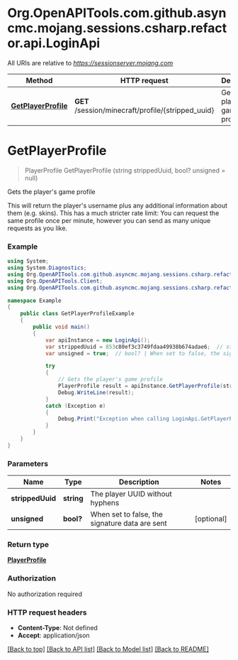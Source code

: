 # Org.OpenAPITools.com.github.asyncmc.mojang.sessions.csharp.refactor.api.LoginApi

All URIs are relative to *https://sessionserver.mojang.com*

Method | HTTP request | Description
------------- | ------------- | -------------
[**GetPlayerProfile**](LoginApi.md#getplayerprofile) | **GET** /session/minecraft/profile/{stripped_uuid} | Gets the player&#39;s game profile


<a name="getplayerprofile"></a>
# **GetPlayerProfile**
> PlayerProfile GetPlayerProfile (string strippedUuid, bool? unsigned = null)

Gets the player's game profile

This will return the player's username plus any additional information about them (e.g. skins). This has a much stricter rate limit: You can request the same profile once per minute, however you can send as many unique requests as you like.

### Example
```csharp
using System;
using System.Diagnostics;
using Org.OpenAPITools.com.github.asyncmc.mojang.sessions.csharp.refactor.api;
using Org.OpenAPITools.Client;
using Org.OpenAPITools.com.github.asyncmc.mojang.sessions.csharp.refactor.model;

namespace Example
{
    public class GetPlayerProfileExample
    {
        public void main()
        {
            var apiInstance = new LoginApi();
            var strippedUuid = 853c80ef3c3749fdaa49938b674adae6;  // string | The player UUID without hyphens
            var unsigned = true;  // bool? | When set to false, the signature data are sent (optional) 

            try
            {
                // Gets the player's game profile
                PlayerProfile result = apiInstance.GetPlayerProfile(strippedUuid, unsigned);
                Debug.WriteLine(result);
            }
            catch (Exception e)
            {
                Debug.Print("Exception when calling LoginApi.GetPlayerProfile: " + e.Message );
            }
        }
    }
}
```

### Parameters

Name | Type | Description  | Notes
------------- | ------------- | ------------- | -------------
 **strippedUuid** | **string**| The player UUID without hyphens | 
 **unsigned** | **bool?**| When set to false, the signature data are sent | [optional] 

### Return type

[**PlayerProfile**](PlayerProfile.md)

### Authorization

No authorization required

### HTTP request headers

 - **Content-Type**: Not defined
 - **Accept**: application/json

[[Back to top]](#) [[Back to API list]](../README.md#documentation-for-api-endpoints) [[Back to Model list]](../README.md#documentation-for-models) [[Back to README]](../README.md)

